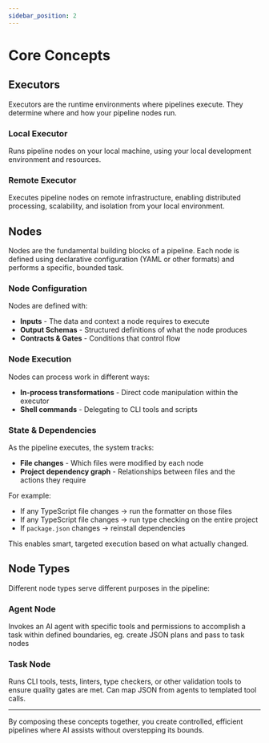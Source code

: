 ```yaml
---
sidebar_position: 2
---
```


# Core Concepts

## Executors

Executors are the runtime environments where pipelines execute. They determine where and how your pipeline nodes run.

### Local Executor

Runs pipeline nodes on your local machine, using your local development environment and resources.

### Remote Executor

Executes pipeline nodes on remote infrastructure, enabling distributed processing, scalability, and isolation from your local environment.

## Nodes

Nodes are the fundamental building blocks of a pipeline. Each node is defined using declarative configuration (YAML or other formats) and performs a specific, bounded task.

### Node Configuration

Nodes are defined with:

- **Inputs** - The data and context a node requires to execute
- **Output Schemas** - Structured definitions of what the node produces
- **Contracts & Gates** - Conditions that control flow

### Node Execution

Nodes can process work in different ways:

- **In-process transformations** - Direct code manipulation within the executor
- **Shell commands** - Delegating to CLI tools and scripts

### State & Dependencies

As the pipeline executes, the system tracks:

- **File changes** - Which files were modified by each node
- **Project dependency graph** - Relationships between files and the actions they require

For example:
- If any TypeScript file changes → run the formatter on those files
- If any TypeScript file changes → run type checking on the entire project
- If `package.json` changes → reinstall dependencies

This enables smart, targeted execution based on what actually changed.

## Node Types

Different node types serve different purposes in the pipeline:

### Agent Node

Invokes an AI agent with specific tools and permissions to accomplish a task within defined boundaries, eg. create JSON plans and pass to task nodes

### Task Node

Runs CLI tools, tests, linters, type checkers, or other validation tools to ensure quality gates are met. Can map JSON from agents to templated tool calls.

---

By composing these concepts together, you create controlled, efficient pipelines where AI assists without overstepping its bounds.

